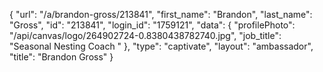 {
    "url": "\/a\/brandon-gross\/213841",
    "first_name": "Brandon",
    "last_name": "Gross",
    "id": "213841",
    "login_id": "1759121",
    "data": {
        "profilePhoto": "\/api\/canvas\/logo\/264902724-0.8380438782740.jpg",
        "job_title": "Seasonal Nesting Coach "
    },
    "type": "captivate",
    "layout": "ambassador",
    "title": "Brandon Gross"
}